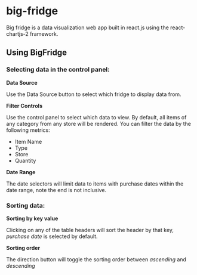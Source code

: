 # big-fridge

Big fridge is a data visualization web app built in react.js using the react-chartjs-2 framework.


## Using BigFridge

### Selecting data in the control panel:


**Data Source**

Use the Data Source button to select which fridge to display data from.


**Filter Controls**

Use the control panel to select which data to view. By default, all items of any category from any store will be rendered. You can filter the data by the following metrics: 
* Item Name
* Type
* Store
* Quantity


**Date Range**

The date selectors will limit data to items with purchase dates within the date range, note the end is not inclusive.


### Sorting data:

**Sorting by key value**

Clicking on any of the table headers will sort the header by that key, *purchase date* is selected by default.


**Sorting order**

The direction button will toggle the sorting order between *ascending* and *descending*
